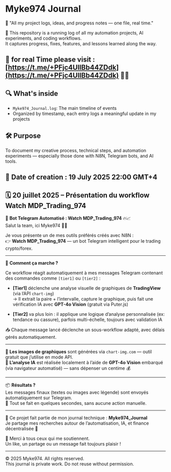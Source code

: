 # Myke974 Journal
📘 "All my project logs, ideas, and progress notes — one file, real time."

📝 This repository is a running log of all my automation projects, AI experiments, and coding workflows.  
It captures progress, fixes, features, and lessons learned along the way.

## 🔔 for real Time please visit : [https://t.me/+PFjc4UllBb44ZDdk](https://t.me/+PFjc4UllBb44ZDdk) 💬📢

## 🔍 What's inside

- `Myke974_Journal.log`: The main timeline of events
- Organized by timestamp, each entry logs a meaningful update in my projects

## 🛠️ Purpose

To document my creative process, technical steps, and automation experiments — especially those done with N8N, Telegram bots, and AI tools.

## 📌 Date of creation : 19 July 2025 22:00 GMT+4

## 🗓️ 20 juillet 2025 – Présentation du workflow Watch MDP_Trading_974

📡 **Bot Telegram Automatisé : Watch MDP_Trading_974** 🔥📈  
Salut la team, ici Myke974 🙋‍♂️

Je vous présente un de mes outils préférés créés avec N8N :  
👉 **Watch MDP_Trading_974** — un bot Telegram intelligent pour le trading crypto/forex.

---

🧠 **Comment ça marche ?**

Ce workflow réagit automatiquement à mes messages Telegram contenant des commandes comme `[tier1]` ou `[tier2]` :  

- **[Tier1]** déclenche une analyse visuelle de graphiques de **TradingView** (via l’API `chart-img`)  
  → Il extrait la paire + l’intervalle, capture le graphique, puis fait une vérification IA avec **GPT-4o Vision** (gratuit via Puter.js)

- **[Tier2]** va plus loin : il applique une logique d’analyse personnalisée (ex: tendance ou cassure), parfois multi-échelle, toujours avec validation IA  

📥 Chaque message lancé déclenche un sous-workflow adapté, avec délais gérés automatiquement.

---

📸 **Les images de graphiques** sont générées via `chart-img.com` — outil gratuit que j’utilise en mode API.  
🧠 **L’analyse IA** est réalisée localement à l’aide de **GPT-4o Vision** embarqué (via navigateur automatisé) — sans dépenser un centime 💰

---

📦 **Résultats ?**  
Les messages finaux (textes ou images avec légende) sont envoyés automatiquement sur Telegram.  
🔄 Tout se fait en quelques secondes, sans aucune action manuelle.

---

📔 Ce projet fait partie de mon journal technique : **Myke974_Journal**  
Je partage mes recherches autour de l’automatisation, IA, et finance décentralisée 💸

🙏 Merci à tous ceux qui me soutiennent.  
Un like, un partage ou un message fait toujours plaisir !

---

© 2025 Myke974. All rights reserved.  
This journal is private work. Do not reuse without permission.
